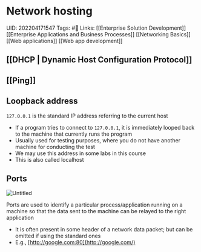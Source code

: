 # Network hosting
UID: 202204171547
Tags: #🌱 
Links: [[Enterprise Solution Development]] [[Enterprise Applications and Business Processes]] [[Networking Basics]] [[Web applications]] [[Web app development]]

## [[DHCP | Dynamic Host Configuration Protocol]]

## [[Ping]]

## Loopback address

`127.0.0.1` is the standard IP address referring to the current host

- If a program tries to connect to `127.0.0.1`, it is immediately looped back to the machine that currently runs the program
- Usually used for testing purposes, where you do not have another machine for conducting the test
- We may use this address in some labs in this course
- This is also called localhost

## Ports

![Untitled](Enterprise%209b3bb/Untitled%2013.png)

Ports are used to identify a particular process/application running on a machine so that the data sent to the machine can be relayed to the right application

- It is often present in some header of a network data packet; but can be omitted if using the standard ones
- E.g., [http://google.com:80](http://google.com/)